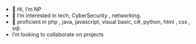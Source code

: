 - 👋 Hi, I’m NP
- 👀 I’m interested in tech, CyberSecurity , networking. 
- 🌱 proficient in php , java, javascript, visual basic, c#, python, html , css , sql. 
-  I’m looking to collaborate on projects 
<!---
Niurkaperez/Niurkaperez is a ✨ special ✨ repository because its `README.md` (this file) appears on your GitHub profile.
You can click the Preview link to take a look at your changes.
--->
